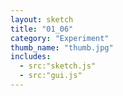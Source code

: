 ```yaml
---
layout: sketch
title: "01_06" 
category: "Experiment" 
thumb_name: "thumb.jpg"
includes:
  - src:"sketch.js"
  - src:"gui.js" 
---
```


<!-- 

  You can change the title, category and thumb as you like 
  (just make sure the folder contain a jpg for the thumb with the correct name)
  Do not change the first line "layout: sketch"

  If you need to customize this html page:
    1) delete the line "layout: sketch"
    2) copy the content of "/_layouts/sketch.html" below. 
    Make sure to leave one line of space between the markup above and the html code

-->